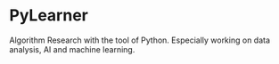 # PyLearner
Algorithm Research with the tool of Python.
Especially working on data analysis, AI and machine learning.
